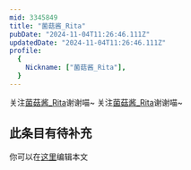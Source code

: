 ```yaml
---
mid: 3345849
title: "菌菇酱_Rita"
pubDate: "2024-11-04T11:26:46.111Z"
updatedDate: "2024-11-04T11:26:46.111Z"
profile:
  {
    Nickname: ["菌菇酱_Rita"],
  }
---
```


关注[菌菇酱_Rita](https://space.bilibili.com/3345849)谢谢喵~ 关注[菌菇酱_Rita](https://space.bilibili.com/3345849)谢谢喵~

## 此条目有待补充
你可以在[这里](https://github.com/Yuhanawa/VTuber.ICU/edit/master/src/content/v/菌菇酱_Rita/index.md)编辑本文
